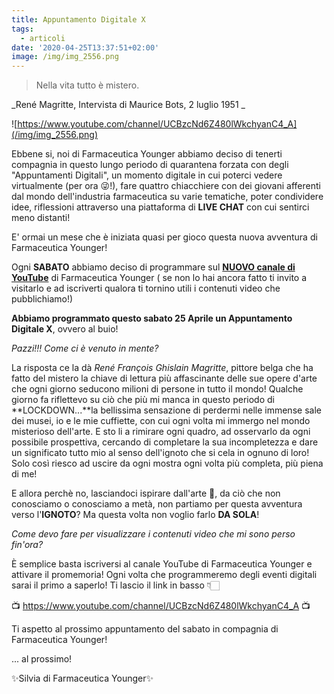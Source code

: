 ```yaml
---
title: Appuntamento Digitale X
tags:
  - articoli
date: '2020-04-25T13:37:51+02:00'
image: /img/img_2556.png
---
```

> Nella vita tutto è mistero.

_René Magritte, Intervista di Maurice Bots, 2 luglio 1951 _

![https://www.youtube.com/channel/UCBzcNd6Z480lWkchyanC4_A](/img/img_2556.png)

Ebbene si, noi di Farmaceutica Younger abbiamo deciso di tenerti compagnia in questo lungo periodo di quarantena forzata con degli "Appuntamenti Digitali", un momento digitale in cui poterci vedere virtualmente (per ora 😜!), fare quattro chiacchiere con dei giovani afferenti dal mondo dell'industria farmaceutica su varie tematiche, poter condividere idee, riflessioni attraverso una piattaforma di **LIVE CHAT** con cui sentirci meno distanti!

E' ormai un mese che è iniziata quasi per gioco questa nuova avventura di Farmaceutica Younger!

Ogni **SABATO** abbiamo deciso di programmare sul [**NUOVO canale di YouTube**](https://www.youtube.com/channel/UCBzcNd6Z480lWkchyanC4_A) di Farmaceutica Younger ( se non lo hai ancora fatto ti invito a visitarlo e ad iscriverti qualora ti tornino utili i contenuti video che pubblichiamo!)

**Abbiamo programmato questo sabato 25 Aprile un Appuntamento Digitale X**, ovvero al buio!

_Pazzi!!! Come ci è venuto in mente?_

La risposta ce la dà _René François Ghislain Magritte_, pittore belga che ha fatto del mistero la chiave di lettura più affascinante delle sue opere d'arte che ogni giorno seducono milioni di persone in tutto il mondo! Qualche giorno fa riflettevo su ciò che più mi manca in questo periodo di **LOCKDOWN...**la bellissima sensazione di perdermi nelle immense sale dei musei, io e le mie cuffiette, con cui ogni volta mi immergo nel mondo misterioso dell'arte. E sto li a rimirare ogni quadro, ad osservarlo da ogni possibile prospettiva, cercando di completare la sua incompletezza e dare un significato tutto mio al senso dell'ignoto che si cela in ognuno di loro! Solo così riesco ad uscire da ogni mostra ogni volta più completa, più piena di me!

E allora perchè no, lasciandoci ispirare dall'arte 🎨, da ciò che non conosciamo o conosciamo a metà, non partiamo per questa avventura verso l'**IGNOTO**? Ma questa volta non voglio farlo **DA SOLA**!

_Come devo fare per visualizzare i contenuti video che mi sono perso fin'ora?_

È semplice basta iscriversi al canale YouTube di Farmaceutica Younger e attivare il promemoria! Ogni volta che programmeremo degli eventi digitali sarai il primo a saperlo! Ti lascio il link in basso 👇🏻

📺 https://www.youtube.com/channel/UCBzcNd6Z480lWkchyanC4_A 📺

Ti aspetto al prossimo appuntamento del sabato in compagnia di Farmaceutica Younger!

... al prossimo!

✨Silvia di Farmaceutica Younger✨
